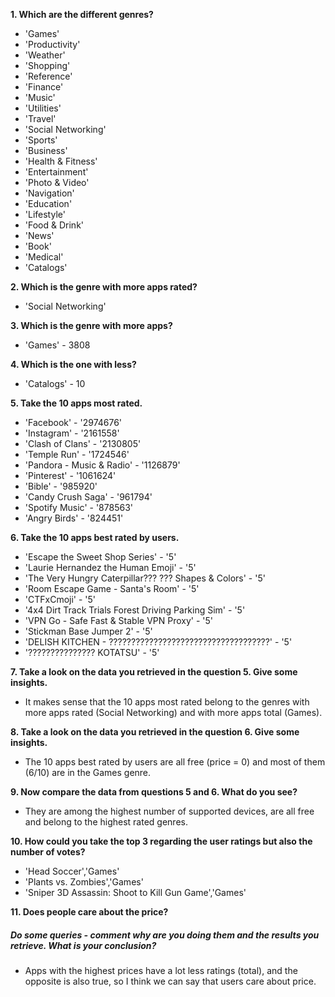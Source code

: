 
**1. Which are the different genres?**

- 'Games'
- 'Productivity'
- 'Weather'
- 'Shopping'
- 'Reference'
- 'Finance'
- 'Music'
- 'Utilities'
- 'Travel'
- 'Social Networking'
- 'Sports'
- 'Business'
- 'Health & Fitness'
- 'Entertainment'
- 'Photo & Video'
- 'Navigation'
- 'Education'
- 'Lifestyle'
- 'Food & Drink'
- 'News'
- 'Book'
- 'Medical'
- 'Catalogs'

**2. Which is the genre with more apps rated?**

- 'Social Networking'

**3. Which is the genre with more apps?**

- 'Games' - 3808

**4. Which is the one with less?**

- 'Catalogs' - 10

**5. Take the 10 apps most rated.**

- 'Facebook' - '2974676'
- 'Instagram' - '2161558'
- 'Clash of Clans' - '2130805'
- 'Temple Run' - '1724546'
- 'Pandora - Music & Radio' - '1126879'
- 'Pinterest' - '1061624'
- 'Bible' - '985920'
- 'Candy Crush Saga' - '961794'
- 'Spotify Music' - '878563'
- 'Angry Birds' - '824451'

**6. Take the 10 apps best rated by users.**

- 'Escape the Sweet Shop Series' - '5'
- 'Laurie Hernandez the Human Emoji' - '5'
- 'The Very Hungry Caterpillar??? ??? Shapes & Colors' - '5'
- 'Room Escape Game - Santa\'s Room' - '5'
- 'CTFxCmoji' - '5'
- '4x4 Dirt Track Trials Forest Driving Parking Sim' - '5'
- 'VPN Go - Safe Fast & Stable VPN Proxy' - '5'
- 'Stickman Base Jumper 2' - '5'
- 'DELISH KITCHEN - ????????????????????????????????????' - '5'
- '??????????????? KOTATSU' - '5'

**7. Take a look on the data you retrieved in the question 5. Give some insights.**

- It makes sense that the 10 apps most rated belong to the genres with more apps rated (Social Networking) and with more apps total (Games).

**8. Take a look on the data you retrieved in the question 6. Give some insights.**

- The 10 apps best rated by users are all free (price = 0) and most of them (6/10) are in the Games genre.

**9. Now compare the data from questions 5 and 6. What do you see?**

- They are among the highest number of supported devices, are all free and belong to the highest rated genres.

**10. How could you take the top 3 regarding the user ratings but also the number of votes?**

- 'Head Soccer','Games'
- 'Plants vs. Zombies','Games'
- 'Sniper 3D Assassin: Shoot to Kill Gun Game','Games'

**11. Does people care about the price?**  
##### Do some queries -  comment why are you doing them and the results you retrieve. What is your conclusion?

- Apps with the highest prices have a lot less ratings (total), and the opposite is also true, so I think we can say that users care about price.